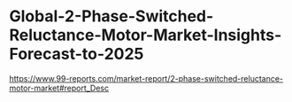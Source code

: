# Global-2-Phase-Switched-Reluctance-Motor-Market-Insights-Forecast-to-2025
https://www.99-reports.com/market-report/2-phase-switched-reluctance-motor-market#report_Desc
